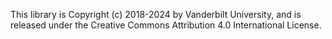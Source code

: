 This library is Copyright (c) 2018-2024 by Vanderbilt University, and is
released under the Creative Commons Attribution 4.0 International License.
